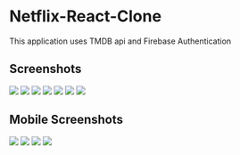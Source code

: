 # Netflix-React-Clone

This application uses TMDB api and Firebase Authentication

## Screenshots

<image src="ScreenShorts/1 LandingPageMain (non-loggedin-users).png"/>
<image src="ScreenShorts/3 LandingPage.png"/>
<image src="ScreenShorts/6 TvShowPage.png"/>
<image src="ScreenShorts/7 ShowDetails.png"/>
<image src="ScreenShorts/8 ShowDetails__Scroll1.png"/>
<image src="ScreenShorts/trailer.png"/>
<image src="ScreenShorts/Episodes.png"/>

## Mobile Screenshots

<image src="ScreenShorts/12 LandingPage_Mobile.jpg"/>

<image src="ScreenShorts/15 TvShowPage__Mobile.jpg"/>
<image src="ScreenShorts/17 ShowDetails__Mobile.jpg"/>
<image src="ScreenShorts/18 SeasonDetails__1traller__Mobile.jpg"/>
